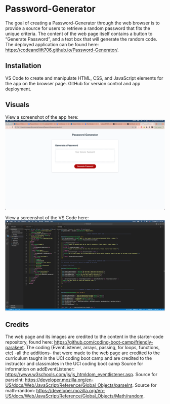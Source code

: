 # Password-Generator
The goal of creating a Password-Generator through the web browser is to provide a source for users to retrieve a random password that fits the unique criteria. The content of the web page itself contains a button to “Generate Password”, and a text box that will generate the random code.
The deployed application can be found here: https://codeandlift706.github.io/Password-Generator/.

## Installation
VS Code to create and manipulate HTML, CSS, and JavaScript elements for the app on the browser page. GitHub for version control and app deployment.

## Visuals
View a screenshot of the app here:
![Screenshot](PasswordGenScreenshot.png)

View a screenshot of the VS Code here:
![Screenshot](ScreenshotVSCode.png)

## Credits
The web page and its images are credited to the content in the starter-code repository, found here: https://github.com/coding-boot-camp/friendly-parakeet. The coding (EventListener, arrays, passing, for loops, functions, etc) -all the additions- that were made to the web page are credited to the curriculum taught in the UCI coding boot camp and are credited to the instructor and classmates in the UCI coding boot camp
Source for information on addEventListener: https://www.w3schools.com/js/js_htmldom_eventlistener.asp.
Source for parseInt: https://developer.mozilla.org/en-US/docs/Web/JavaScript/Reference/Global_Objects/parseInt.
Source for math-random: https://developer.mozilla.org/en-US/docs/Web/JavaScript/Reference/Global_Objects/Math/random.
